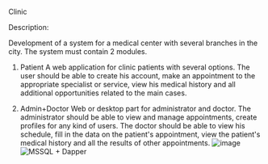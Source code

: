 Clinic

Description:

Development of a system for a medical center with several branches in the city. The system must contain 2 modules.

1. Patient
A web application for clinic patients with several options. The user should be able to create his account, make an appointment to the appropriate specialist or service, view his medical history and all additional opportunities related to the main cases.

2. Admin+Doctor
Web or desktop part for administrator and doctor.
The administrator should be able to view and manage appointments, create profiles for any kind of users.
The doctor should be able to view his schedule, fill in the data on the patient's appointment, view the patient's medical history and all the results of other appointments.
![image](https://user-images.githubusercontent.com/92940275/217202615-dbb38beb-6144-44fb-95ea-f007b709c57b.png)
![MSSQL + Dapper](https://user-images.githubusercontent.com/92940275/217277914-3e4272d4-3624-4794-87dc-3246613896b0.png)

